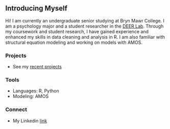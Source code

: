 ## Introducing Myself

Hi! I am currently an undergraduate senior studying at Bryn Mawr College. I am a psychology major and a student researcher in the [DEER Lab](https://www.brynmawrdeerlab.org/). Through my coursework and student research, I have gained experience and enhanced my skills in data cleaning and analysis in R. I am also familiar with structural equation modeling and working on models with AMOS.

### Projects
- See my [recent projects](https://github.com/gforesman/gf_projects)

### Tools
- Languages: R, Python
- Modeling: AMOS

### Connect
- My Linkedin [link](https://www.linkedin.com/in/grace-foresman-34b36921a)


